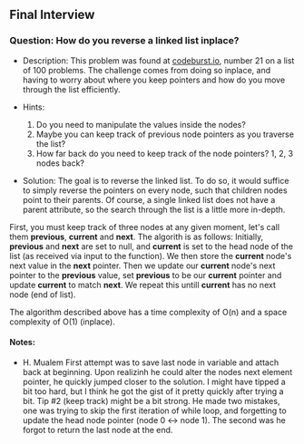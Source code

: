 ## Final Interview

### Question: How do you reverse a linked list inplace?

- Description:
This problem was found at [codeburst.io](https://codeburst.io/100-coding-interview-questions-for-programmers-b1cf74885fb7), number 21 on a list of 100 problems. The challenge comes from doing so inplace, and having to worry about where you keep pointers and how do you move through the list efficiently.

- Hints:
    1. Do you need to manipulate the values inside the nodes?
    2. Maybe you can keep track of previous node pointers as you traverse the list?
    3. How far back do you need to keep track of the node pointers? 1, 2, 3 nodes back?

- Solution:
The goal is to reverse the linked list. To do so, it would suffice to simply reverse the pointers on every node, such that children nodes point to their parents. Of course, a single linked list does not have a parent attribute, so the search through the list is a little more in-depth.

First, you must keep track of three nodes at any given moment, let's call them **previous**, **current** and **next**. The algorith is as follows: Initially, **previous** and **next** are set to null, and **current** is set to the head node of the list (as received via input to the function). We then store the **current** node's next value in the **next** pointer. Then we update our **current** node's next pointer to the **previous** value, set **previous** to be our **current** pointer and update **current** to match **next**. We repeat this untill **current** has no next node (end of list).

The algorithm described above has a time complexity of O(n) and a space complexity of O(1) (inplace).


#### Notes:

- H. Mualem
First attempt was to save last node in variable and attach back at beginning. Upon realizinh he could alter the nodes next element pointer, he quickly jumped closer to the solution. I might have tipped a bit too hard, but I think he got the gist of it pretty quickly after trying a bit. Tip #2 (keep track) might be a bit strong. He made two mistakes, one was trying to skip the first iteration of while loop, and forgetting to update the head node pointer (node 0 <-> node 1). The second was he forgot to return the last node at the end.